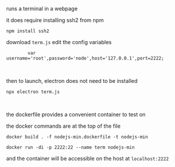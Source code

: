 runs a terminal in a webpage

it does require installing ssh2 from npm

```
npm install ssh2
```

download ``` term.js ``` edit the config variables

```
        var username='root',password='node',host='127.0.0.1',port=2222;
```

<br>

then to launch, electron does not need to be installed

```
npx electron term.js
```

<br>

the dockerfile provides a convenient container to test on

the docker commands are at the top of the file

```
docker build . -f nodejs-min.dockerfile -t nodejs-min
```


```
docker run -di -p 2222:22 --name term nodejs-min
```

and the container will be accessible on the host at ``` localhost:2222 ```







